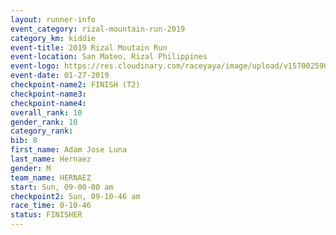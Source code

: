 ```yaml
---
layout: runner-info 
event_category: rizal-mountain-run-2019 
category_km: kiddie 
event-title: 2019 Rizal Moutain Run 
event-location: San Mateo, Rizal Philippines 
event-logo: https://res.cloudinary.com/raceyaya/image/upload/v1570025909/logo/rizal-mountain_gkfete.jpg 
event-date: 01-27-2019 
checkpoint-name2: FINISH (T2) 
checkpoint-name3: 
checkpoint-name4: 
overall_rank: 10
gender_rank: 10
category_rank: 
bib: 8
first_name: Adam Jose Luna
last_name: Hernaez
gender: M
team_name: HERNAEZ
start: Sun, 09-00-00 am
checkpoint2: Sun, 09-10-46 am
race_time: 0-10-46
status: FINISHER
---
```

